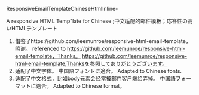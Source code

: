 ResponsiveEmailTemplateChineseHtmlInline-

A responsive HTML Temp"late for Chinese ;中文适配的邮件模板；応答性の高いHTMLテンプレート

1. 借鉴了https://github.com/leemunroe/responsive-html-email-template，鸣谢。
   referenced to https://github.com/leemunroe/responsive-html-email-template，Thanks。
   https://github.com/leemunroe/responsive-html-email-template,Thanksを参照してありがとうございます。
2. 适配了中文字体。
   中国語フォントに適合。
   Adapted to Chinese fonts.
3. 适配了中文格式，比如body元素会经常被邮件客户端给弄掉。
   中国語フォーマットに適合。
   Adapted to Chinese format。


